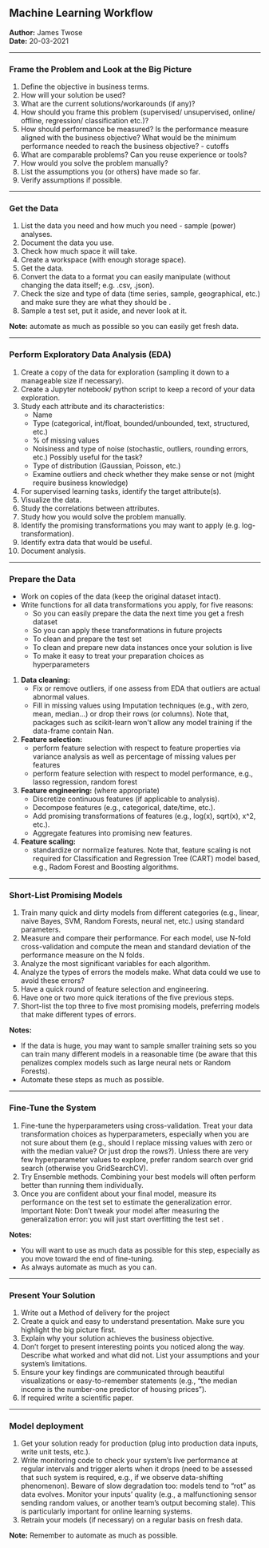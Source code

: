 ## Machine Learning Workflow

**Author:** James Twose <br>
**Date:** 20-03-2021 <br>

---

### Frame the Problem and Look at the Big Picture

1. Define the objective in business terms.
2. How will your solution be used?
3. What are the current solutions/workarounds (if any)?
4. How should you frame this problem (supervised/ unsupervised, online/ offline, regression/ classification etc.)?
5. How should performance be measured?
Is the performance measure aligned with the business objective?
What would be the minimum performance needed to reach the business objective? - cutoffs
6. What are comparable problems? Can you reuse experience or tools?
7. How would you solve the problem manually?
8. List the assumptions you (or others) have made so far.
9. Verify assumptions if possible.

---

### Get the Data

1. List the data you need and how much you need - sample (power) analyses.
2. Document the data you use.
3. Check how much space it will take.
4. Create a workspace (with enough storage space).
5. Get the data.
6. Convert the data to a format you can easily manipulate (without changing the data itself; e.g. .csv, .json).
7. Check the size and type of data (time series, sample, geographical, etc.) and make sure they are what they should be .
8. Sample a test set, put it aside, and never look at it.

**Note:** automate as much as possible so you can easily get fresh data.

--- 

### Perform Exploratory Data Analysis (EDA)

1. Create a copy of the data for exploration (sampling it down to a manageable size if necessary).
2. Create a Jupyter notebook/ python script to keep a record of your data exploration.
3. Study each attribute and its characteristics:
    - Name
    - Type (categorical, int/float, bounded/unbounded, text, structured, etc.) 
    - % of missing values
    - Noisiness and type of noise (stochastic, outliers, rounding errors, etc.) Possibly useful for the task?
    - Type of distribution (Gaussian, Poisson, etc.)
    - Examine outliers and check whether they make sense or not (might require business knowledge)
4. For supervised learning tasks, identify the target attribute(s).
5. Visualize the data.
6. Study the correlations between attributes.
7. Study how you would solve the problem manually.
8. Identify the promising transformations you may want to apply (e.g. log-transformation).
9. Identify extra data that would be useful.
10. Document analysis.

---

### Prepare the Data

- Work on copies of the data (keep the original dataset intact).
- Write functions for all data transformations you apply, for five reasons:
   - So you can easily prepare the data the next time you get a fresh dataset
   - So you can apply these transformations in future projects
   - To clean and prepare the test set
   - To clean and prepare new data instances once your solution is live
   - To make it easy to treat your preparation choices as hyperparameters

1. **Data cleaning:**
   - Fix or remove outliers, if one assess from EDA that outliers are actual abnormal values.
   - Fill in missing values using Imputation techniques (e.g., with zero, mean, median...) or drop their rows (or columns). Note that, packages such as scikit-learn won't allow any model training if the data-frame contain Nan.
2. **Feature selection:**
   - perform feature selection with respect to feature properties via variance analysis as well as percentage of missing values per features
   - perform feature selection with respect to model performance, e.g., lasso regression, random forest
3. **Feature engineering:** (where appropriate)
   - Discretize continuous features (if applicable to analysis).
   - Decompose features (e.g., categorical, date/time, etc.).
   - Add promising transformations of features (e.g., log(x), sqrt(x), x^2, etc.).
   - Aggregate features into promising new features.
4. **Feature scaling:** 
   - standardize or normalize features. Note that, feature scaling is not required for Classification and Regression Tree (CART) model based, e.g., Radom Forest and Boosting algorithms.

---

### Short-List Promising Models

1. Train many quick and dirty models from different categories (e.g., linear, naive Bayes, SVM, Random Forests, neural net, etc.) using standard parameters.
2. Measure and compare their performance.
For each model, use N-fold cross-validation and compute the mean and standard deviation of the performance measure on the N folds.
3. Analyze the most significant variables for each algorithm.
4. Analyze the types of errors the models make.
What data could we use to avoid these errors?
5. Have a quick round of feature selection and engineering.
6. Have one or two more quick iterations of the five previous steps.
7. Short-list the top three to five most promising models, preferring models that make different types of errors.

**Notes:** 

- If the data is huge, you may want to sample smaller training sets so you can train many different models in a reasonable time (be aware that this penalizes complex models such as large neural nets or Random Forests).
- Automate these steps as much as possible.

---

### Fine-Tune the System

1. Fine-tune the hyperparameters using cross-validation.
Treat your data transformation choices as hyperparameters, especially when you are not sure about them (e.g., should I replace missing values with zero or with the median value? Or just drop the rows?).
Unless there are very few hyperparameter values to explore, prefer random search over grid search (otherwise you GridSearchCV). 
2. Try Ensemble methods. Combining your best models will often perform better than running them individually.
3. Once you are confident about your final model, measure its performance on the test set to estimate the generalization error.
Important Note: Don’t tweak your model after measuring the generalization error: you will just start overfitting the test set .

**Notes:**

- You will want to use as much data as possible for this step, especially as you move toward the end of fine-tuning.
- As always automate as much as you can.

---

### Present Your Solution

1. Write out a Method of delivery for the project
2. Create a quick and easy to understand presentation.
Make sure you highlight the big picture first.
3. Explain why your solution achieves the business objective.
4. Don’t forget to present interesting points you noticed along the way.
Describe what worked and what did not.
List your assumptions and your system’s limitations.
5. Ensure your key findings are communicated through beautiful visualizations or easy-to-remember statements (e.g., “the median income is the number-one predictor of housing prices”).
6. If required write a scientific paper.

---

### Model deployment

1. Get your solution ready for production (plug into production data inputs, write unit tests, etc.).
2. Write monitoring code to check your system’s live performance at regular intervals and trigger alerts when it drops (need to be assessed that such system is required, e.g., if we observe data-shifting phenomenon).
Beware of slow degradation too: models tend to “rot” as data evolves.
Monitor your inputs’ quality (e.g., a malfunctioning sensor sending random values, or another team’s output becoming stale). This is particularly important for online learning systems.
3. Retrain your models (if necessary) on a regular basis on fresh data.

**Note:** Remember to automate as much as possible.